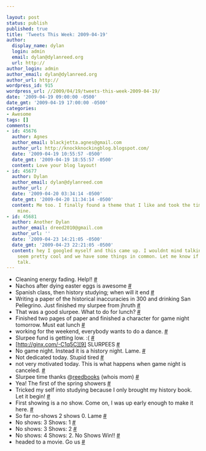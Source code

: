 ```yaml
---

layout: post
status: publish
published: true
title: 'Tweets This Week: 2009-04-19'
author:
  display_name: dylan
  login: admin
  email: dylan@dylanreed.org
  url: http://
author_login: admin
author_email: dylan@dylanreed.org
author_url: http://
wordpress_id: 915
wordpress_url: //2009/04/19/tweets-this-week-2009-04-19/
date: '2009-04-19 09:00:00 -0500'
date_gmt: '2009-04-19 17:00:00 -0500'
categories:
- Awesome
tags: []
comments:
- id: 45676
  author: Agnes
  author_email: blackjetta.agnes@gmail.com
  author_url: http://knockknockingblog.blogspot.com/
  date: '2009-04-19 10:55:57 -0500'
  date_gmt: '2009-04-19 18:55:57 -0500'
  content: Love your blog layout!
- id: 45677
  author: Dylan
  author_email: dylan@dylanreed.com
  author_url: /
  date: '2009-04-20 03:34:14 -0500'
  date_gmt: '2009-04-20 11:34:14 -0500'
  content: Me too. I finally found a theme that I like and took the time to make it
    mine.
- id: 45681
  author: Another Dylan
  author_email: dreed2010@gmail.com
  author_url: ''
  date: '2009-04-23 14:21:05 -0500'
  date_gmt: '2009-04-23 22:21:05 -0500'
  content: hey I googled myself and this came up. I wouldnt mind talking to you, you
    seem pretty cool and we have some things in common. Let me know if you want to
    talk.
---
```


  * Cleaning energy fading. Help!! [#][1]
  * Nachos after dying easter eggs is awesome [#][2]
  * Spanish class, then history studying; when will it end [#][3]
  * Writing a paper of the historical inaccuracies in 300 and drinking San Pellegrino. Just finished my slurpee from jhruth [#][4]
  * That was a good slurpee. What to do for lunch? [#][5]
  * Finished two pages of paper and finished a character for game night tomorrow. Must eat lunch [#][6]
  * working for the weekend, everybody wants to do a dance. [#][7]
  * Slurpee fund is getting low. :( [#][8]
  * [http://ginx.com/-C1q5C][9] SLURPEES [#][10]
  * No game night. Instead it is a history night. Lame. [#][11]
  * Not dedicated today. Stupid tired [#][12]
  * not very motivated today. This is what happens when game night is canceled. [#][13]
  * Slurpee time thanks @[reedbooks][14] (whois mom) [#][15]
  * Yea! The first of the spring showers [#][16]
  * Tricked my self into studying because I only brought my history book. Let it begin! [#][17]
  * First showing is a no show. Come on, I was up early enough to make it here. [#][18]
  * So far no-shows 2 shows 0. Lame [#][19]
  * No shows: 3 Shows: 1 [#][20]
  * No shows: 3 Shows: 2 [#][21]
  * No shows: 4 Shows: 2. No Shows Win!! [#][22]
  * headed to a movie. Go us [#][23]
  


   [1]: http://twitter.com/awesomeguy/statuses/1503010407
   [2]: http://twitter.com/awesomeguy/statuses/1504004502
   [3]: http://twitter.com/awesomeguy/statuses/1509196458
   [4]: http://twitter.com/awesomeguy/statuses/1510539933
   [5]: http://twitter.com/awesomeguy/statuses/1510694451
   [6]: http://twitter.com/awesomeguy/statuses/1511651742
   [7]: http://twitter.com/awesomeguy/statuses/1516860605
   [8]: http://twitter.com/awesomeguy/statuses/1518384193
   [9]: http://ginx.com/-C1q5C
   [10]: http://twitter.com/awesomeguy/statuses/1518440765
   [11]: http://twitter.com/awesomeguy/statuses/1520832713
   [12]: http://twitter.com/awesomeguy/statuses/1524714501
   [13]: http://twitter.com/awesomeguy/statuses/1528027096
   [14]: http://twitter.com/reedbooks
   [15]: http://twitter.com/awesomeguy/statuses/1536168668
   [16]: http://twitter.com/awesomeguy/statuses/1536778283
   [17]: http://twitter.com/awesomeguy/statuses/1544677278
   [18]: http://twitter.com/awesomeguy/statuses/1551067622
   [19]: http://twitter.com/awesomeguy/statuses/1551382153
   [20]: http://twitter.com/awesomeguy/statuses/1551709755
   [21]: http://twitter.com/awesomeguy/statuses/1551875609
   [22]: http://twitter.com/awesomeguy/statuses/1552028381
   [23]: http://twitter.com/awesomeguy/statuses/1555153303


